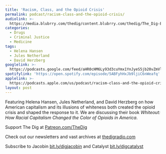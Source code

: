```yaml
---
title: 'Racism, Class, and the Opioid Crisis'
permalink: podcast/racism-class-and-the-opioid-crisis/
audiolink: >-
  https://media.blubrry.com/thedig/content.blubrry.com/thedig/The_Dig-EP_397-Whiteout.mp3
categories:
  - Drugs
  - Criminal Justice
  - Medicine
tags:
  - Helena Hansen
  - Jules Netherland
  - David Herzberg
googlelink: >-
  https://podcasts.google.com/feed/aHR0cHM6Ly93d3cuYmx1YnJyeS5jb20vZmVlZHMvdGhlZGlnLnhtbA/episode/aHR0cHM6Ly90aGVkaWcuYmx1YnJyeS5uZXQvP3A9MjM2Ng?sa=X&ved=0CAUQkfYCahcKEwi44f7r1b-AAxUAAAAAHQAAAAAQNg
spotifylink: 'https://open.spotify.com/episode/5ABFyhHxJb9ljiC6nWeafq'
applelink: >-
  https://podcasts.apple.com/us/podcast/racism-class-and-the-opioid-crisis/id1043245989?i=1000604839065
layout: post
---
```


Featuring Helena Hansen, Jules Netherland, and David Herzberg on how American capitalism and its illusions of whiteness both created the opioid crisis and shaped the response to it. We are discussing their book *Whiteout: How Racial Capitalism Changed the Color of Opioids in America*.

Support The Dig at [Patreon.com/TheDig](http://patreon.com/TheDig)

Check out our newsletters and vast archives at [thedigradio.com](http://thedigradio.com)

Subscribe to Jacobin [bit.ly/digjacobin](http://bit.ly/digjacobin) and Catalyst [bit.ly/digcatalyst](http://bit.ly/digcatalyst)
